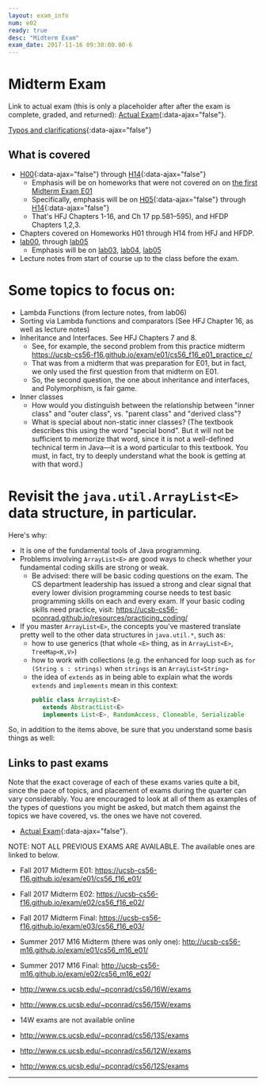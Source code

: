 ```yaml
---
layout: exam_info
num: e02
ready: true
desc: "Midterm Exam"
exam_date: 2017-11-16 09:30:00.00-6
---
```


<div style="display:none;">  http://ucsb-cs56-f17.github.io/exam/e02 
</div>


# Midterm Exam

Link to actual exam (this is only a placeholder after after the exam is complete, graded,
and returned): [Actual Exam](cs56_f17_e02){:data-ajax="false"}.

[Typos and clarifications](typos){:data-ajax="false"}

## What is covered

* [H00](/hwk/h00){:data-ajax="false"} through [H14](/hwk/h06){:data-ajax="false"}
    * Emphasis will be on homeworks that were not covered on on [the first Midterm Exam E01](/exam/e01)
    * Specifically, emphasis will be on [H05](/hwk/h05){:data-ajax="false"} through [H14](/hwk/h16){:data-ajax="false"}
    * That's HFJ Chapters 1-16, and Ch 17 pp.581–595), and HFDP Chapters 1,2,3.
* Chapters covered on Homeworks H01 through H14 from HFJ and HFDP.
* [lab00](/lab/lab00), through  [lab05](/lab/lab05)
    * Emphasis will be on [lab03](/lab/lab03), [lab04](/lab/lab04), [lab05](/lab/lab05)
* Lecture notes from start of course up to the class before the exam.

# Some topics to focus on:


* Lambda Functions (from lecture notes, from lab06)
* Sorting via Lambda functions and comparators (See HFJ Chapter 16, as well as lecture notes)
* Inheritance and Interfaces.   See HFJ Chapters 7 and 8.
    * See, for example, the second problem from this practice midterm 
        <https://ucsb-cs56-f16.github.io/exam/e01/cs56_f16_e01_practice_c/>
    * That was from a midterm that was preparation for E01, but in fact, we only used the first question from that midterm on E01.  
    * So, the second question, the one about inheritance and interfaces, and Polymorphism, is fair game.
* Inner classes
    * How would you distinguish between the relationship between "inner class" and "outer class", vs. "parent class" and "derived class"?
    * What is special about non-static inner classes? (The textbook describes this using the word "special bond".  But it will not be sufficient to memorize that word, since it is not a well-defined technical term in Java&mdash;it is a word particular to this textbook.  You must, in fact, try to deeply understand what the book is getting at with that word.)
    

# Revisit the `java.util.ArrayList<E>` data structure, in particular.  

Here's why:

* It is one of the fundamental tools of Java programming.
* Problems involving `ArrayList<E>` are good ways to check whether your fundamental coding skills are strong or weak.  
    * Be advised: there will be basic coding questions on the exam.  The CS department leadership has issued a strong
         and clear signal that every lower division programming course needs to test basic programming skills on each
         and every exam.   If your basic coding skills need practice, visit: <https://ucsb-cs56-pconrad.github.io/resources/practicing_coding/>
* If you master `ArrayList<E>`, the concepts you've mastered translate pretty well to the other data structures in `java.util.*`, such as:
    * how to use generics (that whole `<E>` thing, as in `ArrayList<E>`, `TreeMap<K,V>`)
    * how to work with collections (e.g. the enhanced for loop such as `for (String s : strings)` when `strings` is an `ArrayList<String>`
    * the idea of `extends` as in being able to explain what the words `extends` and `implements` mean in this context:
        ```java
        public class ArrayList<E>
           extends AbstractList<E>
           implements List<E>, RandomAccess, Cloneable, Serializable
        ```
    
    
So, in addition to the items above, be sure that you understand some basis things as well:    
    
## Links to past exams

Note that the exact coverage of each of these exams varies quite a bit, since the pace of topics, and placement of exams during the quarter can vary considerably.  You are encouraged to look at all of them as examples of the types of questions you might be asked, but
match them against the topics we have covered, vs. the ones we have not covered.

* [Actual Exam](cs56_f16_e02/){:data-ajax="false"}.

NOTE: NOT ALL PREVIOUS EXAMS ARE AVAILABLE.    The available ones are linked to below.

* Fall 2017 Midterm E01: <https://ucsb-cs56-f16.github.io/exam/e01/cs56_f16_e01/>
* Fall 2017 Midterm E02: <https://ucsb-cs56-f16.github.io/exam/e02/cs56_f16_e02/>
* Fall 2017 Midterm Final: <https://ucsb-cs56-f16.github.io/exam/e03/cs56_f16_e03/>


* Summer 2017 M16 Midterm (there was only one): <http://ucsb-cs56-m16.github.io/exam/e01/cs56_m16_e01/>
* Summer 2017 M16 Final: <http://ucsb-cs56-m16.github.io/exam/e02/cs56_m16_e02/>
* <http://www.cs.ucsb.edu/~pconrad/cs56/16W/exams> 
* <http://www.cs.ucsb.edu/~pconrad/cs56/15W/exams>
* 14W exams are not available online
* <http://www.cs.ucsb.edu/~pconrad/cs56/13S/exams>
* <http://www.cs.ucsb.edu/~pconrad/cs56/12W/exams>
* <http://www.cs.ucsb.edu/~pconrad/cs56/12S/exams>


---

<div style="display:none;">  http://ucsb-cs56-f16.github.io/exam/e02 </div>
